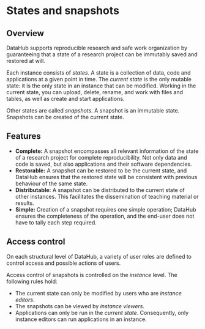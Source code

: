 # States and snapshots

## Overview

DataHub supports reproducible research and safe work organization by guaranteeing that a state of a research project can be immutably saved and restored at will.

Each instance consists of _states_. A state is a collection of data, code and applications at a given point in time. The _current state_ is the only mutable state: it is the only state in an instance that can be modified. Working in the current state, you can upload, delete, rename, and work with files and tables, as well as create and start applications.   
  
Other states are called _snapshots._ A snapshot is an immutable state. Snapshots can be created of the current state.

## Features

* **Complete:** A snapshot encompasses all relevant information of the state of a research project for complete reproducibility. Not only data and code is saved, but also applications and their software dependencies. 
* **Restorable:** A snapshot can be restored to be the current state, and DataHub ensures that the restored state will be consistent with previous behaviour of the same state. 
* **Distributable:** A snapshot can be distributed to the current state of other instances. This facilitates the dissemination of teaching material or results. 
* **Simple:** Creation of a snapshot requires one simple operation; DataHub ensures the completeness of the operation, and the end-user does not have to tally each step required.

## Access control

On each structural level of DataHub, a variety of user roles are defined to control access and possible actions of users. 

Access control of snapshots is controlled on the _instance_ level. The following rules hold:

* The current state can only be modified by users who are _instance editors_.
* The snapshots can be viewed by _instance viewers_.
* Applications can only be run in the _current state_. Consequently, only instance editors can run applications in an instance.

